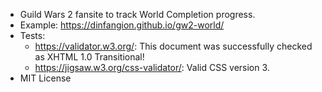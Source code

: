 * Guild Wars 2 fansite to track World Completion progress.
* Example: https://dinfangion.github.io/gw2-world/
* Tests: 
  * https://validator.w3.org/: This document was successfully checked as XHTML 1.0 Transitional!
  * https://jigsaw.w3.org/css-validator/: Valid CSS version 3.
* MIT License
